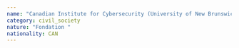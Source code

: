 ```yaml
---
name: "Canadian Institute for Cybersecurity (University of New Brunswick)"
category: civil_society
nature: "Fondation "
nationality: CAN
---
```

    